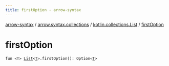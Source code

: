 ```yaml
---
title: firstOption - arrow-syntax
---
```


[arrow-syntax](../../index.html) / [arrow.syntax.collections](../index.html) / [kotlin.collections.List](index.html) / [firstOption](./first-option.html)

# firstOption

`fun <T> `[`List`](https://kotlinlang.org/api/latest/jvm/stdlib/kotlin.collections/-list/index.html)`<`[`T`](first-option.html#T)`>.firstOption(): Option<`[`T`](first-option.html#T)`>`